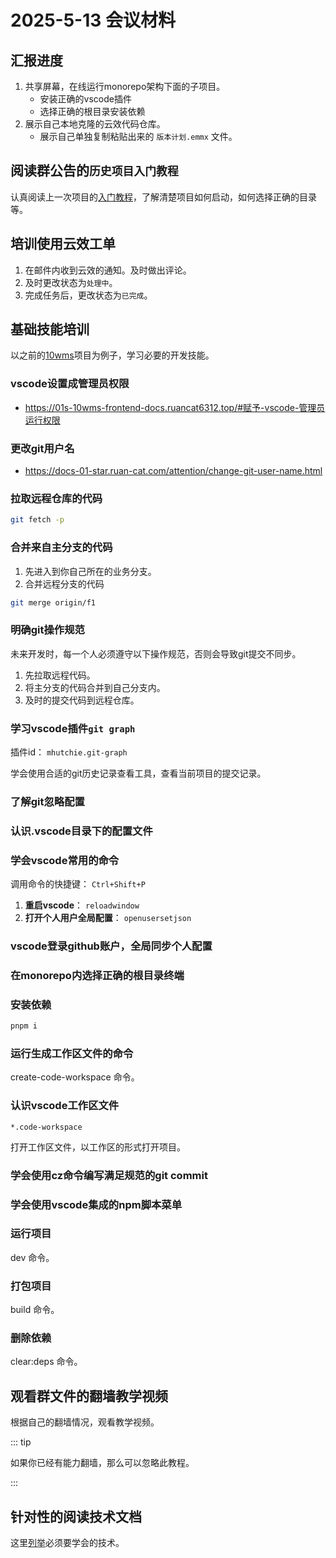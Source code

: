 # 2025-5-13 会议材料

## 汇报进度

1. 共享屏幕，在线运行monorepo架构下面的子项目。
   - 安装正确的vscode插件
   - 选择正确的根目录安装依赖
2. 展示自己本地克隆的云效代码仓库。
   - 展示自己单独复制粘贴出来的 `版本计划.emmx` 文件。

## 阅读群公告的`历史项目入门教程`

认真阅读上一次项目的[入门教程](../../group-announcement.md#历史项目入门教程)，了解清楚项目如何启动，如何选择正确的目录等。

## 培训使用云效工单

1. 在邮件内收到云效的通知。及时做出评论。
2. 及时更改状态为`处理中`。
3. 完成任务后，更改状态为`已完成`。

## 基础技能培训

以之前的[10wms](https://github.com/ruan-cat/10wms)项目为例子，学习必要的开发技能。

### vscode设置成管理员权限

- https://01s-10wms-frontend-docs.ruancat6312.top/#赋予-vscode-管理员运行权限

### 更改git用户名

- https://docs-01-star.ruan-cat.com/attention/change-git-user-name.html

### 拉取远程仓库的代码

```bash
git fetch -p
```

### 合并来自主分支的代码

1. 先进入到你自己所在的业务分支。
2. 合并远程分支的代码

```bash
git merge origin/f1
```

### 明确git操作规范

未来开发时，每一个人必须遵守以下操作规范，否则会导致git提交不同步。

1. 先拉取远程代码。
2. 将主分支的代码合并到自己分支内。
3. 及时的提交代码到远程仓库。

### 学习vscode插件`git graph`

插件id： `mhutchie.git-graph`

学会使用合适的git历史记录查看工具，查看当前项目的提交记录。

### 了解git忽略配置

### 认识.vscode目录下的配置文件

### 学会vscode常用的命令

调用命令的快捷键： `Ctrl+Shift+P`

1. **重启vscode**： `reloadwindow`
2. **打开个人用户全局配置**： `openusersetjson`

### vscode登录github账户，全局同步个人配置

### 在monorepo内选择正确的根目录终端

### 安装依赖

```bash
pnpm i
```

### 运行生成工作区文件的命令

create-code-workspace 命令。

### 认识vscode工作区文件

`*.code-workspace`

打开工作区文件，以工作区的形式打开项目。

### 学会使用cz命令编写满足规范的git commit

### 学会使用vscode集成的npm脚本菜单

### 运行项目

dev 命令。

### 打包项目

build 命令。

### 删除依赖

clear:deps 命令。

## 观看群文件的翻墙教学视频

根据自己的翻墙情况，观看教学视频。

::: tip

如果你已经有能力翻墙，那么可以忽略此教程。

:::

## 针对性的阅读技术文档

这里[列举](../technical-doc.md)必须要学会的技术。
